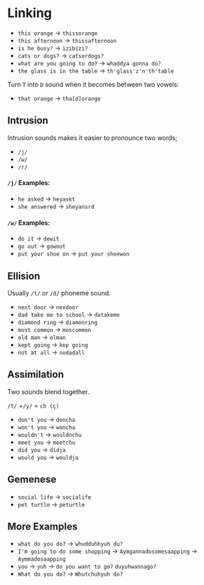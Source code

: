 # Linking

* `this orange` -> `thissorange`
* `this afternoon` -> `thissafternoon`
* `is he busy?`  -> `izibizi?`
* `cats or dogs?`  -> `catserdogs?`
* `what are you going to do?` -> `whaddya gonna do?`
* `the glass is in the table` -> `th'glass'z'n'th'table`

Turn `T` into `D` sound when it becomes between two vowels:

* `that orange` -> `tha[d]orange`

## Intrusion 

Intrusion sounds makes it easier to pronounce two words;

* `/j/` 
* `/w/`
* `/r/`

#### `/j/` Examples: 


* `he asked` -> `heyaskt`
* `she answered` -> `sheyansrd`

#### `/w/` Examples:

* `do it` -> `dewit`
* `go out` -> `gowout`
* `put your shoe on` -> `put your shoewon` 

## Ellision

Usually `/t/` or `/d/` phoneme sound.

* `next door` -> `nexdoor`
* `dad take me to school` -> `datakeme` 
* `diamond ring` -> `diamonring` 
* `most common` -> `moscommon`
* `old man` -> `olman` 
* `kept going` -> `kep going` 
* `not at all` -> `nodadall`

## Assimilation

Two sounds blend together.

`/t/` +`/y/` = `ch (ç)`

* `don't you` -> `doncha`
* `won't you` -> `woncha`
* `wouldn't` -> `wouldnchu` 
* `meet you` -> `meetchu` 
* `did you` -> `didja` 
* `would you` -> `wouldja` 

## Gemenese 

* `social life` -> `socialife`
* `pet turtle` -> `peturtle`


## More Examples

* `what do you do?` -> `whudduhhyuh du?`
* `I'm going to do some shopping` -> `Aymgannadosomesaapping` -> `Aymmadosaapping`
* `you` -> `yuh` -> `do you want to go?` `duyuhwannago?`
* `What do you do?` -> `Whutchuhyuh do?`
